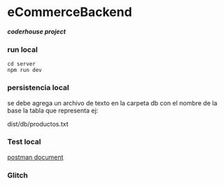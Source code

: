 # eCommerceBackend

**_coderhouse project_**

### run local

```
cd server
npm run dev

```

### persistencia local

se debe agrega un archivo de texto en la carpeta db con el nombre de la base la tabla que representa
ej:

dist/db/productos.txt

### Test local

[postman document](https://documenter.getpostman.com/view/8141743/Tzz5uK2r)

### Glitch
